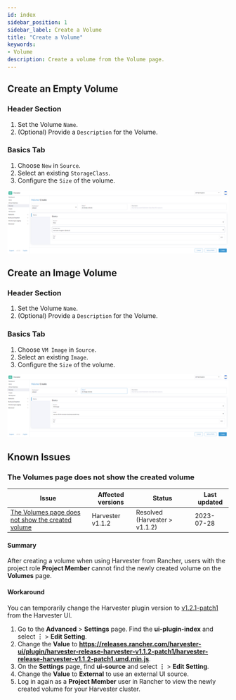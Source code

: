 ```yaml
---
id: index
sidebar_position: 1
sidebar_label: Create a Volume
title: "Create a Volume"
keywords:
- Volume
description: Create a volume from the Volume page.
---
```


<head>
  <link rel="canonical" href="https://docs.harvesterhci.io/v1.3/volume/index"/>
</head>

## Create an Empty Volume

### Header Section
1. Set the Volume `Name`.
1. (Optional) Provide a `Description` for the Volume.

### Basics Tab

1. Choose `New` in `Source`.
1. Select an existing `StorageClass`.
1. Configure the `Size` of the volume.

![create-empty-volume](/img/v1.1/volume/create-empty-volume.png)

## Create an Image Volume

### Header Section
1. Set the Volume `Name`.
1. (Optional) Provide a `Description` for the Volume.

### Basics Tab

1. Choose `VM Image` in `Source`.
1. Select an existing `Image`.
1. Configure the `Size` of the volume.

![create-image-volume](/img/v1.1/volume/create-image-volume.png)

## Known Issues

### The Volumes page does not show the created volume

| Issue | Affected versions | Status | Last updated |
|-----------|-----------|-----------|--------------|
|[The Volumes page does not show the created volume](https://github.com/harvester/harvester/issues/3874)|Harvester v1.1.2| Resolved (Harvester > v1.1.2)  | 2023-07-28 |

#### Summary

After creating a volume when using Harvester from Rancher, users with the project role **Project Member** cannot find the newly created volume on the **Volumes** page.

#### Workaround

You can temporarily change the Harvester plugin version to [v1.2.1-patch1](https://github.com/harvester/dashboard/releases/tag/v1.1.2-patch1) from the Harvester UI.

1. Go to the **Advanced** > **Settings** page. Find  the **ui-plugin-index** and select **⋮**  > **Edit Setting**.
1. Change the **Value** to **https://releases.rancher.com/harvester-ui/plugin/harvester-release-harvester-v1.1.2-patch1/harvester-release-harvester-v1.1.2-patch1.umd.min.js**.
1. On the **Settings** page, find **ui-source** and select **⋮**  > **Edit Setting**.
1. Change the **Value** to **External** to use an external UI source.
1. Log in again as a **Project Member** user in Rancher to view the newly created volume for your Harvester cluster.

